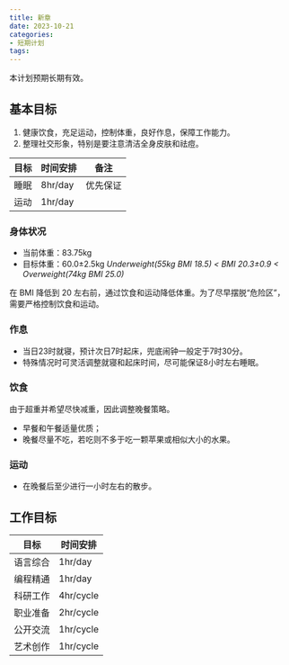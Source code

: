 ```yaml
---
title: 新章
date: 2023-10-21
categories:
- 短期计划
tags:
---
```


本计划预期长期有效。

## 基本目标

1. 健康饮食，充足运动，控制体重，良好作息，保障工作能力。
2. 整理社交形象，特别是要注意清洁全身皮肤和祛痘。

| 目标 | 时间安排 | 备注 |
| --- | --- | --- |
| 睡眠 | 8hr/day | 优先保证 |
| 运动 | 1hr/day | |

### 身体状况

- 当前体重：83.75kg
- 目标体重：60.0±2.5kg *Underweight(55kg BMI 18.5) < BMI 20.3±0.9 < Overweight(74kg BMI 25.0)*

在 BMI 降低到 20 左右前，通过饮食和运动降低体重。为了尽早摆脱“危险区”，需要严格控制饮食和运动。

### 作息

- 当日23时就寝，预计次日7时起床，兜底闹钟一般定于7时30分。
- 特殊情况时可灵活调整就寝和起床时间，尽可能保证8小时左右睡眠。

### 饮食

由于超重并希望尽快减重，因此调整晚餐策略。

- 早餐和午餐适量优质；
- 晚餐尽量不吃，若吃则不多于吃一颗苹果或相似大小的水果。

### 运动

- 在晚餐后至少进行一小时左右的散步。

## 工作目标

| 目标 | 时间安排 |
| --- | --- |
| 语言综合 | 1hr/day |
| 编程精通 | 1hr/day |
| 科研工作 | 4hr/cycle |
| 职业准备 | 2hr/cycle |
| 公开交流 | 1hr/cycle |
| 艺术创作 | 1hr/cycle |
